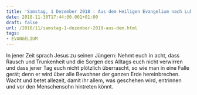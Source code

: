 ```yaml
---
title: 'Samstag, 1 Dezember 2018 : Aus dem Heiligen Evangelium nach Lukas - Lk 21,34-36.'
date: 2018-11-30T17:44:00.001+01:00
draft: false
url: /2018/11/samstag-1-dezember-2018-aus-dem.html
tags: 
- EVANGELIUM
---
```


In jener Zeit sprach Jesus zu seinen Jüngern: Nehmt euch in acht, dass Rausch und Trunkenheit und die Sorgen des Alltags euch nicht verwirren und dass jener Tag euch nicht plötzlich überrascht, so wie man in eine Falle gerät; denn er wird über alle Bewohner der ganzen Erde hereinbrechen. Wacht und betet allezeit, damit ihr allem, was geschehen wird, entrinnen und vor den Menschensohn hintreten könnt.